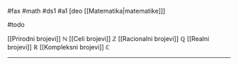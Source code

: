 #fax #math #ds1 #a1 [deo [[Matematika|matematike]]]
$\:$ 

#todo

[[Prirodni brojevi]] $\mathbb{N}$
[[Celi brojevi]] $\mathbb{Z}$
[[Racionalni brojevi]] $\mathbb{Q}$
[[Realni brojevi]] $\mathbb{R}$
[[Kompleksni brojevi]] $\mathbb{C}$

---
